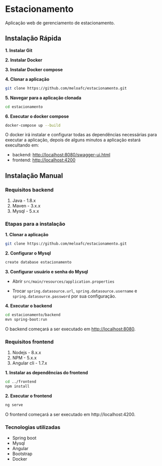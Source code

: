 # Estacionamento
Aplicação web de gerenciamento de estacionamento.

## Instalação Rápida

**1. Instalar Git**

**2. Instalar Docker**

**3. Instalar Docker compose**

**4. Clonar a aplicação**
```bash
git clone https://github.com/meloafc/estacionamento.git
```
**5. Navegar para a aplicação clonada**
```bash
cd estacionamento
```
**6. Executar o docker compose**
```bash
docker-compose up --build
```

O docker irá instalar e configurar todas as dependências necessárias para executar a aplicação, depois de alguns minutos a aplicação estará execultando em:

+ backend: <http://localhost:8080/swagger-ui.html>
+ frontend: <http://localhost:4200>

## Instalação Manual
### Requisitos backend

1. Java - 1.8.x
2. Maven - 3.x.x
3. Mysql - 5.x.x

### Etapas para a instalação

**1. Clonar a aplicação**

```bash
git clone https://github.com/meloafc/estacionamento.git
```

**2. Configurar o Mysql**
```bash
create database estacionamento
```

**3. Configurar usuário e senha do Mysql**

+ Abrir `src/main/resources/application.properties`

+ Trocar `spring.datasource.url`, `spring.datasource.username` e `spring.datasource.password` por sua configuração.

**4. Executar o backend**

```bash
cd estacionamento/backend
mvn spring-boot:run
```

O backend começará a ser executado em <http://localhost:8080>.

### Requisitos frontend

1. Nodejs - 8.x.x
2. NPM - 5.x.x
3. Angular cli - 1.7.x

**1. Instalar as dependências do frontend**
```bash
cd ../frontend
npm install
```
**2. Executar o frontend**
```bash
ng serve
```

O frontend começará a ser executado em http://localhost:4200.

### Tecnologias utilizadas
+ Spring boot
+ Mysql
+ Angular
+ Bootstrap
+ Docker